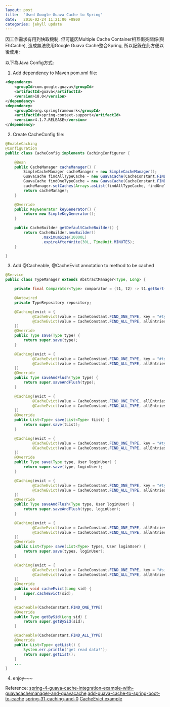 ```yaml
---
layout: post
title:  "Used Google Guava Cache to Spring"
date:   2016-02-24 11:21:00 +0800
categories: jekyll update
---
```


因工作需求有用到快取機制, 但可能因Multiple Cache Container相互衝突關係(與EhCache), 造成無法使用Google Guava Cache整合Spring, 所以記錄在此方便以後使用:

以下為Java Config方式:

1. Add dependency to Maven pom.xml file:
```xml
<dependency>
    <groupId>com.google.guava</groupId>
    <artifactId>guava</artifactId>
    <version>18.0</version>
</dependency>
<dependency>
    <groupId>org.springframework</groupId>
    <artifactId>spring-context-support</artifactId>
    <version>4.1.7.RELEASE</version>
</dependency>
```

2. Create CacheConfig file:
~~~ java
@EnableCaching
@Configuration
public class CacheConfig implements CachingConfigurer {

    @Bean
    public CacheManager cacheManager() {
        SimpleCacheManager cacheManager = new SimpleCacheManager();
        GuavaCache findAllTypeCache = new GuavaCache(CacheConstant.FIND_ALL_TYPE, getDefaultCacheBuilder().build());
        GuavaCache findOneTypeCache = new GuavaCache(CacheConstant.FIND_ONE_TYPE, getDefaultCacheBuilder().build());
        cacheManager.setCaches(Arrays.asList(findAllTypeCache, findOneTypeCache));
        return cacheManager;
    }

    @Override
    public KeyGenerator keyGenerator() {
        return new SimpleKeyGenerator();
    }

    public CacheBuilder getDefaultCacheBuilder() {
        return CacheBuilder.newBuilder()
                .maximumSize(10000L)
                .expireAfterWrite(30L, TimeUnit.MINUTES);
    }

}
~~~

3. Add @Cacheable, @CacheEvict annotation to method to be cached
~~~ java
@Service
public class TypeManager extends AbstractManager<Type, Long> {

    private final Comparator<Type> comparator = (t1, t2) -> t1.getSort().compareTo(t2.getSort());

    @Autowired
    private TypeRepository repository;

    @Caching(evict = {
            @CacheEvict(value = CacheConstant.FIND_ONE_TYPE, key = "#type.sid"),
            @CacheEvict(value = CacheConstant.FIND_ALL_TYPE, allEntries = true)
    })
    @Override
    public Type save(Type type) {
        return super.save(type);
    }

    @Caching(evict = {
            @CacheEvict(value = CacheConstant.FIND_ONE_TYPE, key = "#type.sid"),
            @CacheEvict(value = CacheConstant.FIND_ALL_TYPE, allEntries = true)
    })
    @Override
    public Type saveAndFlush(Type type) {
        return super.saveAndFlush(type);
    }

    @Caching(evict = {
            @CacheEvict(value = CacheConstant.FIND_ONE_TYPE, allEntries = true),
            @CacheEvict(value = CacheConstant.FIND_ALL_TYPE, allEntries = true)
    })
    @Override
    public List<Type> save(List<Type> tList) {
        return super.save(tList);
    }

    @Caching(evict = {
            @CacheEvict(value = CacheConstant.FIND_ONE_TYPE, key = "#type.sid"),
            @CacheEvict(value = CacheConstant.FIND_ALL_TYPE, allEntries = true)
    })
    @Override
    public Type save(Type type, User loginUser) {
        return super.save(type, loginUser);
    }

    @Caching(evict = {
            @CacheEvict(value = CacheConstant.FIND_ONE_TYPE, key = "#type.sid"),
            @CacheEvict(value = CacheConstant.FIND_ALL_TYPE, allEntries = true)
    })
    @Override
    public Type saveAndFlush(Type type, User loginUser) {
        return super.saveAndFlush(type, loginUser);
    }

    @Caching(evict = {
            @CacheEvict(value = CacheConstant.FIND_ONE_TYPE, allEntries = true),
            @CacheEvict(value = CacheConstant.FIND_ALL_TYPE, allEntries = true)
    })
    @Override
    public List<Type> save(List<Type> types, User loginUser) {
        return super.save(types, loginUser);
    }

    @Caching(evict = {
            @CacheEvict(value = CacheConstant.FIND_ONE_TYPE, key = "#sid"),
            @CacheEvict(value = CacheConstant.FIND_ALL_TYPE, allEntries = true)
    })
    @Override
    public void cacheEvict(Long sid) {
        super.cacheEvict(sid);
    }

    @Cacheable(CacheConstant.FIND_ONE_TYPE)
    @Override
    public Type getBySid(Long sid) {
        return super.getBySid(sid);
    }

    @Cacheable(CacheConstant.FIND_ALL_TYPE)
    @Override
    public List<Type> getList() {
        System.err.println("get read data!");
        return super.getList();
    }
    ...
}
~~~

4. enjoy~~~

Reference:
[spring-4-guava-cache-integration-example-with-guavacachemanager-and-guavacache](http://www.concretepage.com/spring-4/spring-4-guava-cache-integration-example-with-guavacachemanager-and-guavacache)
[add-guava-cache-to-spring-boot-to-cache](http://codedevstuff.blogspot.tw/2015/07/add-guava-cache-to-spring-boot-to-cache.html)
[spring-31-caching-and-0](https://dzone.com/articles/spring-31-caching-and-0)
[CacheEvict example](http://www.programcreek.com/java-api-examples/index.php?api=org.springframework.cache.annotation.CacheEvict)